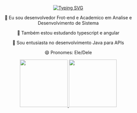 <p align="center">
  <a href="https://git.io/typing-svg">
    <img src="https://readme-typing-svg.demolab.com?font=Fira+Code&weight=600&size=25&pause=1000&color=ffffff&random=false&width=435&height=40&lines=Ol%C3%A1%2C+eu+sou+André+O.+Marçal+%E2%98%95%F0%9F%92%BB%F0%9F%8C%9" alt="Typing SVG">
  </a>
</p>
<div align="center">
  
🔭 Eu sou desenvolvedor Frot-end e Academico em Analise e Desenvolvimento de Sistema


🌱 Também estou estudando typescript e angular

💬 Sou entusiasta no desenvolvimento Java para APIs

😄 Pronomes: Ele/Dele
</div>
<div align="center">
  <a href="https://github.com/MarcalAndre">
  <img height="150em" src="https://github-readme-stats.vercel.app/api?username=MarcaAndrel&show_icons=true&theme=dark&include_all_commits=true&count_private=true"/>
  <img height="150em" src="https://github-readme-stats.vercel.app/api/top-langs/?username=MarcalAndre&layout=compact&langs_count=7&theme=dark"/>
</div>
